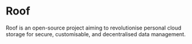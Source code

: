 # Roof
Roof is an open-source project aiming to revolutionise personal cloud storage for secure, customisable, and decentralised data management.
